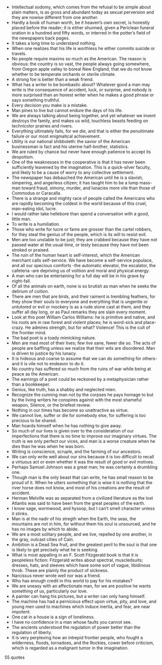  - Intellectual sodomy, which comes from the refusal to be simple about plain matters, is as gross and abundant today as sexual perversion and they are nowise different from one another.
 - Hardly a book of human worth, be it heaven’s own secret, is honestly placed before the reader; it is either shunned, given a Periclean funeral oration in a hundred and fifty words, or interred in the potter’s field of the newspapers back pages.
 - It takes a long time to understand nothing.
 - When one realizes that his life is worthless he either commits suicide or travels.
 - No people require maxims so much as the American. The reason is obvious: the country is so vast, the people always going somewhere, from Oregon apple valley to boreal New England, that we do not know whether to be temperate orchards or sterile climate.
 - A strong foe is better than a weak friend.
 - What has a writer to be bombastic about? Whatever good a man may write is the consequence of accident, luck, or surprise, and nobody is more surprised than an honest writer when he makes a good phrase or says something truthful.
 - Every decision you make is a mistake.
 - Man pines to live but cannot endure the days of his life.
 - We are always talking about being together, and yet whatever we invent destroys the family, and makes us wild, touchless beasts feeding on technicolor prairies and rivers.
 - Everything ultimately fails, for we die, and that is either the penultimate failure or our most enigmatical achievement.
 - Utility is our national shibboleth: the savior of the American businessman is fact and his uterine half-brother, statistics.
 - We are ruled by chance but never have enough patience to accept its despotism.
 - One of the weaknesses in the cooperative is that it has never been sufficiently leavened by the imagination. This is a quick-silver faculty, and likely to be a cause of worry to any collective settlement.
 - The newspaper has debauched the American until he is a slavish, simpering, and angerless citizen; it has taught him to be a lump mass-man toward fraud, simony, murder, and lunacies more vile than those of Commodus or Caracalla.
 - There is a strange and mighty race of people called the Americans who are rapidly becoming the coldest in the world because of this cruel, man-eating idol, lucre.
 - I would rather take hellebore than spend a conversation with a good, little man.
 - To write is a humiliation.
 - Those who write for lucre or fame are grosser than the cartel robbers, for they steal the genius of the people, which is its will to resist evil.
 - Men are too unstable to be just; they are crabbed because they have not passed water at the usual time, or testy because they have not been stroked or praised.
 - The ruin of the human heart is self-interest, which the American merchant calls self-service. We have become a self-service populace, and all our specious comforts -the automatic elevator, the escalator, the cafeteria -are depriving us of volition and moral and physical energy.
 - A man who can be entertaining for a full day will be in his grave by night-fall.
 - Of all the animals on earth, none is so brutish as man when he seeks the delirium of coition.
 - There are men that are birds, and their raiment is trembling feathers, for they show their souls to everyone and everything that is ungentle or untutored or evil or mockery is as a rude stone cast at them, and they suffer all day long, or as Paul remarks they are slain every moment.
 - Look at this poet William Carlos Williams: he is primitive and native, and his roots are in raw forest and violent places; he is word-sick and place-crazy. He admires strength, but for what? Violence! This is the cult of the frontier mind.
 - The bad poet is a toady mimicking nature.
 - Men are mad most of their lives; few live sane, fewer die so. The acts of people are baffling unless we realize that their wits are disordered. Man is driven to justice by his lunacy.
 - It is hideous and coarse to assume that we can do something for others-and it is vile not to endeavor to do it.
 - No country has suffered so much from the ruins of war while being at peace as the American.
 - The earnings of a poet could be reckoned by a metaphysician rather than a bookkeeper.
 - Genius, like truth, has a shabby and neglected mien.
 - Recognize the cunning man not by the corpses he pays homage to but by the living writers he conspires against with the most shameful weapon, Silence, or the briefest review.
 - Nothing in our times has become so unattractive as virtue.
 - We cannot live, suffer or die for somebody else, for suffering is too precious to be shared.
 - Man hoards himself when he has nothing to give away.
 - So much of our lives is given over to the consideration of our imperfections that there is no time to improve our imaginary virtues. The truth is we only perfect our vices, and man is a worse creature when he dies than he was when he was born.
 - Writing is conscience, scruple, and the farming of our ancestors.
 - We can only write well about our sins because it is too difficult to recall a virtuous act or even whether it was the result of good or evil motives.
 - Perhaps Samuel Johnson was a great man; he was certainly a drumbling one.
 - Though man is the only beast that can write, he has small reason to be proud of it. When he utters something that is wise it is nothing that the river horse does not know, and most of his creations are the result of accident.
 - Herman Melville was as separated from a civilized literature as the lost Atlantis was said to have been from the great peoples of the earth.
 - I know sage, wormwood, and hyssop, but I can’t smell character unless it stinks.
 - Man is at the nadir of his stregth when the Earth, the seas, the mountains are not in him, for without them his soul is unsourced, and he has no images by which to abide.
 - We are a most solitary people, and we live, repelled by one another, in the gray, outcast cities of Cain.
 - Ambition is a Dead Sea fruit, and the greatest peril to the soul is that one is likely to get precisely what he is seeking.
 - What is most appalling in an F. Scott Fitzgerald book is that it is peopleless fiction: Fitzgerald writes about spectral, muscledsuits; dresses, hats, and sleeves which have some sort of vague, libidinous throb. These are plainly the product of sickness.
 - Narcissus never wrote well nor was a friend.
 - Who has enough credit in this world to pay for his mistakes?
 - We are uneasy with an affectionate man, for we are positive he wants something of us, particularly our love.
 - A painter can hang his pictures, but a writer can only hang himself.
 - The machine has had a pernicious effect upon virtue, pity, and love, and young men used to machines which induce inertia, and fear, are near impotent.
 - One cat in a house is a sign of loneliness.
 - I have no confidence in a man whose faults you cannot see.
 - The ancients understood the regulation of power better than the regulation of liberty.
 - It is very perplexing how an intrepid frontier people, who fought a wilderness, floods, tornadoes, and the Rockies, cower before criticism, which is regarded as a malignant tumor in the imagination.

55 quotes